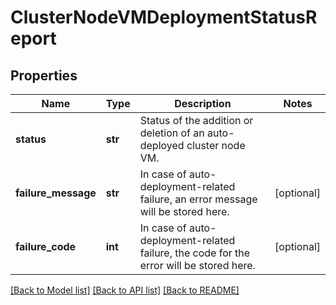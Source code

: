 # ClusterNodeVMDeploymentStatusReport

## Properties
Name | Type | Description | Notes
------------ | ------------- | ------------- | -------------
**status** | **str** | Status of the addition or deletion of an auto-deployed cluster node VM.  | 
**failure_message** | **str** | In case of auto-deployment-related failure, an error message will be stored here.  | [optional] 
**failure_code** | **int** | In case of auto-deployment-related failure, the code for the error will be stored here.  | [optional] 

[[Back to Model list]](../README.md#documentation-for-models) [[Back to API list]](../README.md#documentation-for-api-endpoints) [[Back to README]](../README.md)

